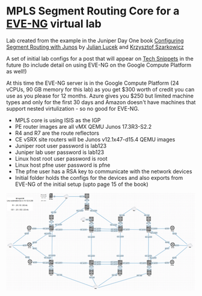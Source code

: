 # MPLS Segment Routing Core for a [EVE-NG](http://www.eve-ng.net/) virtual lab

Lab created from the example in the Juniper Day One book [Configuring Segment Routing with Junos](https://www.juniper.net/uk/en/training/jnbooks/day-one/configuring-segment-routing-junos/index.page) by [Julian Lucek](https://twitter.com/julianlucek?lang=en) and [Krzysztof Szarkowicz](https://www.oreilly.com/pub/au/6140)

A set of initial lab configs for a post that will appear on [Tech Snippets](https://sipart.github.io/) in the future (to include detail on using EVE-NG on the Google Compute Platform as well!)

At this time the EVE-NG server is in the Google Compute Platform (24 vCPUs, 90 GB memory for this lab) as you get $300 worth of credit you can use as you please for 12 months. Azure gives you $250 but limited machine types and only for the first 30 days and Amazon doesn't have machines that support nested virtulization - so no good for EVE-NG.

* MPLS core is using ISIS as the IGP
* PE router images are all vMX QEMU Junos 17.3R3-S2.2
* R4 and R7 are the route reflectors
* CE vSRX site routers will be Junos v12.1x47-d15.4 QEMU images
* Juniper root user password is lab123
* Juniper lab user password is lab123
* Linux host root user password is root
* Linux host pfne user password is pfne
* The pfne user has a RSA key to communicate with the network devices
* Initial folder holds the configs for the devices and also exports from EVE-NG of the initial setup (upto page 15 of the book)

![jdo-spring](/img/SPRING-lab.png)
